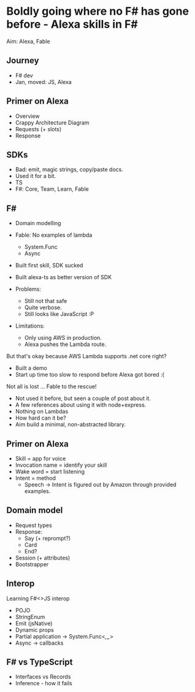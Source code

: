 # Boldly going where no F# has gone before - Alexa skills in F#

Aim: Alexa, Fable

## Journey
- F# dev
- Jan, moved: JS, Alexa

## Primer on Alexa

- Overview
- Crappy Architecture Diagram
- Requests (+ slots)
- Response

## SDKs

- Bad: emit, magic strings, copy/paste docs.
- Used it for a bit.
- TS
- F#: Core, Team, Learn, Fable

## F#

- Domain modelling
- Fable: No examples of lambda
  - System.Func
  - Async



- Built first skill, SDK sucked
- Built alexa-ts as better version of SDK
- Problems:
  - Still not that safe
  - Quite verbose.
  - Still looks like JavaScript :P
- Limitations:
  - Only using AWS in production.
  - Alexa pushes the Lambda route.

But that's okay because AWS Lambda supports .net core right?
- Built a demo
- Start up time too slow to respond before Alexa got bored :(

Not all is lost ... Fable to the rescue!
- Not used it before, but seen a couple of post about it.
- A few references about using it with node+express.
- Nothing on Lambdas
- How hard can it be?
- Aim build a minimal, non-abstracted library.

## Primer on Alexa
- Skill = app for voice
- Invocation name = identify your skill
- Wake word = start listening
- Intent = method
  - Speech -> Intent is figured out by Amazon through provided examples.

## Domain model
- Request types
- Response:
  - Say (+ reprompt?)
  - Card
  - End?
- Session (+ attributes)
- Bootstrapper

## Interop
Learning F#<>JS interop
- POJO
- StringEnum
- Emit (jsNative)
- Dynamic props
- Partial application -> System.Func<_,_,_,_>
- Async -> callbacks

## F# vs TypeScript
- Interfaces vs Records
- Inference - how it fails
